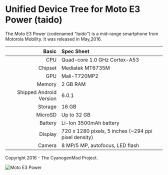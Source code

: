 Unified Device Tree for Moto E3 Power (taido)
=============================================

The Moto E3 Power (codenamed _"taido"_) is a mid-range smartphone from Motorola Mobility.
It was released in May,2016.

Basic   | Spec Sheet
-------:|:-------------------------
CPU     | Quad-core 1.0 GHz Cortex-A53
Chipset | Mediatek MT6735M
GPU     | Mali-T720MP2
Memory  | 2 GB RAM
Shipped Android Version | 6.0.1
Storage | 16 GB
MicroSD | Up to 32 GB
Battery | Li-Ion 3500mAh battery
Display | 720 x 1280 pixels, 5 inches (~294 ppi pixel density) 
Camera  | 8 MP/5 MP, autofocus, LED flash

Copyright 2016 - The CyanogenMod Project.

![Moto E3 Power](https://camo.githubusercontent.com/76af2853707b370bbea2ded7d0c0dc13122061a1/687474703a2f2f63646e322e67736d6172656e612e636f6d2f76762f706963732f6d6f746f726f6c612f6d6f746f726f6c612d6d6f746f2d65332d312e6a7067 "Moto E3 Power")
